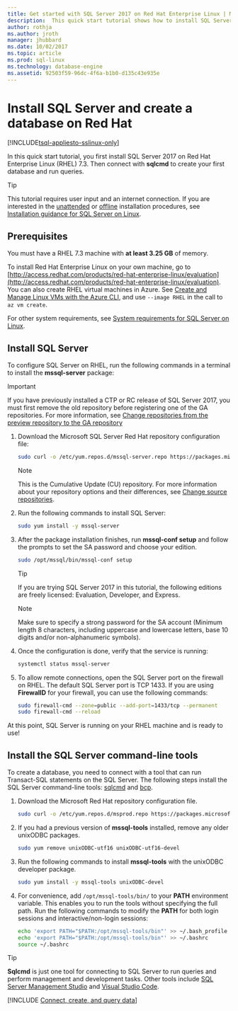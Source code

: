 ```yaml
---
title: Get started with SQL Server 2017 on Red Hat Enterprise Linux | Microsoft Docs
description:  This quick start tutorial shows how to install SQL Server 2017 on Red Hat Enterprise Linux and then create and query a database with sqlcmd.
author: rothja 
ms.author: jroth 
manager: jhubbard
ms.date: 10/02/2017
ms.topic: article
ms.prod: sql-linux
ms.technology: database-engine
ms.assetid: 92503f59-96dc-4f6a-b1b0-d135c43e935e
---
```

# Install SQL Server and create a database on Red Hat

[!INCLUDE[tsql-appliesto-sslinux-only](../includes/tsql-appliesto-sslinux-only.md)]

In this quick start tutorial, you first install SQL Server 2017 on Red Hat Enterprise Linux (RHEL) 7.3. Then connect with **sqlcmd** to create your first database and run queries.

> [!TIP]
> This tutorial requires user input and an internet connection. If you are interested in the [unattended](sql-server-linux-setup.md#unattended) or [offline](sql-server-linux-setup.md#offline) installation procedures, see [Installation guidance for SQL Server on Linux](sql-server-linux-setup.md).

## Prerequisites

You must have a RHEL 7.3 machine with **at least 3.25 GB** of memory.

To install Red Hat Enterprise Linux on your own machine, go to [http://access.redhat.com/products/red-hat-enterprise-linux/evaluation](http://access.redhat.com/products/red-hat-enterprise-linux/evaluation). You can also create RHEL virtual machines in Azure. See [Create and Manage Linux VMs with the Azure CLI](https://docs.microsoft.com/azure/virtual-machines/linux/tutorial-manage-vm), and use `--image RHEL` in the call to `az vm create`.

For other system requirements, see [System requirements for SQL Server on Linux](sql-server-linux-setup.md#system).

## <a id="install"></a>Install SQL Server

To configure SQL Server on RHEL, run the following commands in a terminal to install the **mssql-server** package:

> [!IMPORTANT]
> If you have previously installed a CTP or RC release of SQL Server 2017, you must first remove the old repository before registering one of the GA repositories. For more information, see [Change repositories from the preview repository to the GA repository](sql-server-linux-change-repo.md)

1. Download the Microsoft SQL Server Red Hat repository configuration file:

   ```bash
   sudo curl -o /etc/yum.repos.d/mssql-server.repo https://packages.microsoft.com/config/rhel/7/mssql-server-2017.repo
   ```

   > [!NOTE]
   > This is the Cumulative Update (CU) repository. For more information about your repository options and their differences, see [Change source repositories](sql-server-linux-setup.md#repositories).

1. Run the following commands to install SQL Server:

   ```bash
   sudo yum install -y mssql-server
   ```

1. After the package installation finishes, run **mssql-conf setup** and follow the prompts to set the SA password and choose your edition.

   ```bash
   sudo /opt/mssql/bin/mssql-conf setup
   ```
   > [!TIP]
   > If you are trying SQL Server 2017 in this tutorial, the following editions are freely licensed: Evaluation, Developer, and Express.

   > [!NOTE]
   > Make sure to specify a strong password for the SA account (Minimum length 8 characters, including uppercase and lowercase letters, base 10 digits and/or non-alphanumeric symbols).

1. Once the configuration is done, verify that the service is running:

   ```bash
   systemctl status mssql-server
   ```
   
1. To allow remote connections, open the SQL Server port on the firewall on RHEL. The default SQL Server port is TCP 1433. If you are using **FirewallD** for your firewall, you can use the following commands:

   ```bash
   sudo firewall-cmd --zone=public --add-port=1433/tcp --permanent
   sudo firewall-cmd --reload
   ```

At this point, SQL Server is running on your RHEL machine and is ready to use!

## <a id="tools"></a>Install the SQL Server command-line tools

To create a database, you need to connect with a tool that can run Transact-SQL statements on the SQL Server. The following steps install the SQL Server command-line tools: [sqlcmd](../tools/sqlcmd-utility.md) and [bcp](../tools/bcp-utility.md).

1. Download the Microsoft Red Hat repository configuration file.

   ```bash
   sudo curl -o /etc/yum.repos.d/msprod.repo https://packages.microsoft.com/config/rhel/7/prod.repo
   ```

1. If you had a previous version of **mssql-tools** installed, remove any older unixODBC packages.

   ```bash
   sudo yum remove unixODBC-utf16 unixODBC-utf16-devel
   ```

1. Run the following commands to install **mssql-tools** with the unixODBC developer package.

   ```bash
   sudo yum install -y mssql-tools unixODBC-devel
   ```

1. For convenience, add `/opt/mssql-tools/bin/` to your **PATH** environment variable. This enables you to run the tools without specifying the full path. Run the following commands to modify the **PATH** for both login sessions and interactive/non-login sessions:

   ```bash
   echo 'export PATH="$PATH:/opt/mssql-tools/bin"' >> ~/.bash_profile
   echo 'export PATH="$PATH:/opt/mssql-tools/bin"' >> ~/.bashrc
   source ~/.bashrc
   ```

> [!TIP]
> **Sqlcmd** is just one tool for connecting to SQL Server to run queries and perform management and development tasks. Other tools include [SQL Server Management Studio](sql-server-linux-develop-use-ssms.md) and [Visual Studio Code](sql-server-linux-develop-use-vscode.md).

[!INCLUDE [Connect, create, and query data](../includes/sql-linux-quickstart-connect-query.md)]
